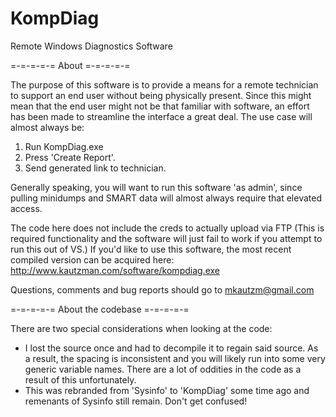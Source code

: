# KompDiag
Remote Windows Diagnostics Software

=-=-=-=-=
About
=-=-=-=-=

The purpose of this software is to provide a means for a remote technician to support an end user without being physically present.  Since this might mean that the end user might not be that familiar with software, an effort has been made to streamline the interface a great deal.  The use case will almost always be:

1.  Run KompDiag.exe
2.  Press 'Create Report'.
3.  Send generated link to technician.

Generally speaking, you will want to run this software 'as admin', since pulling minidumps and SMART data will almost always require that elevated access.

The code here does not include the creds to actually upload via FTP (This is required functionality and the software will just fail to work if you attempt to run this out of VS.)  If you'd like to use this software, the most recent compiled version can be acquired here:  http://www.kautzman.com/software/kompdiag.exe

Questions, comments and bug reports should go to mkautzm@gmail.com

=-=-=-=-=
About the codebase
=-=-=-=-=

There are two special considerations when looking at the code:

- I lost the source once and had to decompile it to regain said source.  As a result, the spacing is inconsistent and you will likely run into some very generic variable names.  There are a lot of oddities in the code as a result of this unfortunately.
- This was rebranded from 'Sysinfo' to 'KompDiag' some time ago and remenants of Sysinfo still remain.  Don't get confused!
